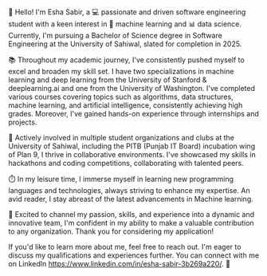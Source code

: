 👋 Hello! I'm Esha Sabir, a 💻 passionate and driven software engineering student with a keen interest in 🤖 machine learning and 📊 data science. Currently, I'm pursuing a Bachelor of Science degree in Software Engineering at the University of Sahiwal, slated for completion in 2025.

📚 Throughout my academic journey, I've consistently pushed myself to excel and broaden my skill set. I have two specializations in machine learning and deep learning from the University of Stanford & deeplearning.ai and one from the University of Washington. I've completed various courses covering topics such as algorithms, data structures, machine learning, and artificial intelligence, consistently achieving high grades. Moreover, I've gained hands-on experience through internships and projects.

💼 Actively involved in multiple student organizations and clubs at the University of Sahiwal, including the PITB (Punjab IT Board) incubation wing of Plan 9, I thrive in collaborative environments. I've showcased my skills in hackathons and coding competitions, collaborating with talented peers.

⏱️ In my leisure time, I immerse myself in learning new programming languages and technologies, always striving to enhance my expertise. An avid reader, I stay abreast of the latest advancements in Machine learning.

🚀 Excited to channel my passion, skills, and experience into a dynamic and innovative team, I'm confident in my ability to make a valuable contribution to any organization. Thank you for considering my application!

If you'd like to learn more about me, feel free to reach out. I'm eager to discuss my qualifications and experiences further. You can connect with me on LinkedIn https://www.linkedin.com/in/esha-sabir-3b269a220/. 🌟
